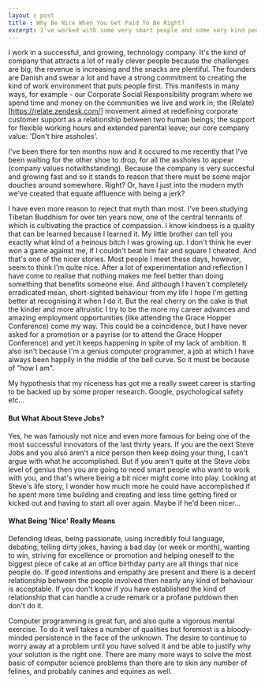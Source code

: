 ```yaml
---
layout : post
title : Why Be Nice When You Get Paid To Be Right?
excerpt: I've worked with some very smart people and some very kind people but the ones that really inspired me are those that combine both traits. I don't know where the story comes from that kindness and success are mutually exclusive but think it's time we started to re-write it.
---
```


I work in a successful, and growing, technology company. It's the kind of company that attracts a lot of really clever people because the challenges are big, the revenue is increasing and the snacks are plentiful. The founders are Danish and swear a lot and have a strong commitment to creating the kind of work environment that puts people first. This manifests in many ways, for example - our Corporate Social Responsibility program where we spend time and money on the communities we live and work in; the (Relate)[https://relate.zendesk.com/] movement aimed at redefining corporate customer support as a relationship between two human beings; the support for flexible working hours and extended parental leave; our core company value: 'Don\'t hire assholes'. 

I've been there for ten months now and it occured to me recently that I've been waiting for the other shoe to drop, for all the assholes to appear (company values notwithstanding). Because the company is very succesful and growing fast and so it stands to reason that there must be some major douches around somewhere. Right? Or, have I just into the modern myth we've created that equate affluence with being a jerk?

I have even more reason to reject that myth than most. I've been studying Tibetan Buddhism for over ten years now, one of the central tennants of which is cultivating the practice of compassion. I know kindness is a quality that can be learned because I learned it. My little brother can tell you exactly what kind of a heinous bitch I was growing up. I don't think he ever won a game against me, if I couldn't beat him fair and square I cheated. And that's one of the nicer stories. Most people I meet these days, however, seem to think I'm quite nice. After a lot of experimentation and reflection I have come to realise that nothing makes me feel better than doing something that benefits someone else. And although I haven't completely erradicated mean, short-sighted behaviour from my life I hope I'm getting better at recognising it when I do it. But the real cherry on the cake is that the kinder and more altruistic I try to be the more my career advances and amazing employment opportunities (like attending the Grace Hopper Conference) come my way. This could be a coincidence, but I have never asked for a promotion or a payrise (or to attend the Grace Hopper Conference) and yet it keeps happening in spite of my lack of ambition. It also isn't because I'm a genius computer programmer, a job at which I have always been happily in the middle of the bell curve. So it must be because of "how I am".

My hypothesis that my niceness has got me a really sweet career is starting to be backed up by some proper research. Google, psychological safety etc...

#### But What About Steve Jobs?

Yes, he was famously not nice and even more famous for being one of the most successful innovators of the last thirty years. If you are the next Steve Jobs and you also aren't a nice person then keep doing your thing, I can't argue with what he accomplished. But if you aren't quite at the Steve Jobs level of genius then you are going to need smart people who want to work with you, and that's where being a bit nicer might come into play. Looking at Steve's life story, I wonder how much more he could have accomplished if he spent more time building and creating and less time getting fired or kicked out and having to start all over again. Maybe if he'd been nicer...

#### What Being 'Nice' Really Means

Defending ideas, being passionate, using incredibly foul language, debating, telling dirty jokes, having a bad day (or week or month), wanting to win, striving for excellence or promotion and helping oneself to the biggest piece of cake at an office birthday party are all things that nice people do. If good intentions and empathy are present and there is a decent relationship between the people involved then nearly any kind of behaviour is acceptable. If you don't know if you have established the kind of relationship that can handle a crude remark or a profane putdown then don't do it.


Computer programming is great fun, and also quite a vigorous mental exercise. To do it well takes a number of qualities but foremost is a bloody-minded persistence in the face of the unknown. The desire to continue to worry away at a problem until you have solved it and be able to justify why your solution is the right one. There are many more ways to solve the most basic of computer science problems than there are to skin any number of felines, and probably canines and equines as well. 
